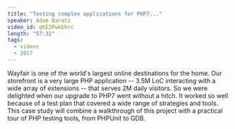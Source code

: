 ```yaml
---
title: "Testing complex applications for PHP7..."
speaker: Adam Baratz
video_id: qKE3Pwkbhrc
length: "57:31"
tags:
  - videos
  - 2017
---
```


Wayfair is one of the world's largest online destinations for the home. Our storefront is a very large PHP application -- 3.5M LoC interacting with a wide array of extensions -- that serves 2M daily visitors. So we were delighted when our upgrade to PHP7 went without a hitch. It worked so well because of a test plan that covered a wide range of strategies and tools. This case study will combine a walkthrough of this project with a practical tour of PHP testing tools, from PHPUnit to GDB.
